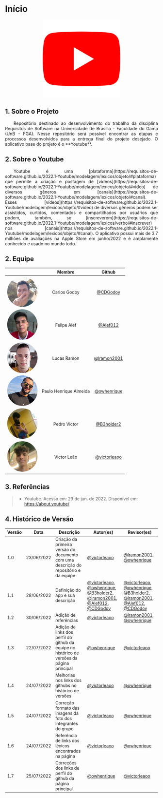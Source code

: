 # Início

<center>

<img src="./media/logo-youtube.png" width="256" height="256" />

</center>

## 1. Sobre o Projeto
<p align="justify">&emsp;&emsp;Repositório destinado ao desenvolvimento do trabalho da disciplina Requisitos de Software na Universidade de Brasília - Faculdade do Gama (UnB - FGA). Nesse repositório será possível encontrar as etapas e processos desenvolvidos para a entrega final do projeto desejado. O aplicativo base do projeto é o **Youtube**.</p>

## 2. Sobre o Youtube

<p align="justify">&emsp;&emsp;Youtube é uma [plataforma](https://requisitos-de-software.github.io/2022.1-Youtube/modelagem/lexicos/objeto/#plataforma) que permite a criação e postagem de [vídeos](https://requisitos-de-software.github.io/2022.1-Youtube/modelagem/lexicos/objeto/#video) de diversos gêneros em [canais](https://requisitos-de-software.github.io/2022.1-Youtube/modelagem/lexicos/objeto/#canal). Esses [vídeos](https://requisitos-de-software.github.io/2022.1-Youtube/modelagem/lexicos/objeto/#video) de diversos gêneros podem ser assistidos, curtidos, comentados e compartilhados por usuários que podem, também, se [inscreverem](https://requisitos-de-software.github.io/2022.1-Youtube/modelagem/lexicos/verbo/#inscrever) nos [canais](https://requisitos-de-software.github.io/2022.1-Youtube/modelagem/lexicos/objeto/#canal). O aplicativo possui mais de 3.7 milhões de avaliações na Apple Store em junho/2022 e é amplamente conhecido e usado no mundo todo.</p>

## 2. Equipe

<center>

|                                                      | Membro             | Github            |
| :----------------------------------------------------: | :------------------: | :-----------------: |
| <img src="./media/foto-carlos.png" width="100" style="border-radius: 50%" />      | Carlos Godoy                 | <a href="https://github.com/CDGodoy" target="_blank">@CDGodoy</a>         |
| <img src="./media/foto-felipe.jpg" width="100" style="border-radius: 50%" />      | Felipe Alef                  | <a href="https://github.com/Alef012" target="_blank">@Alef012</a>         |
| <img src="./media/foto-lucas.jpg" width="100" style="border-radius: 50%" />       | Lucas Ramon                  | <a href="https://github.com/lramon2001" target="_blank">@lramon2001</a>   |
| <img src="./media/foto-ph.jpg" width="100" style="border-radius: 50%" />          | Paulo Henrique Almeida       | <a href="https://github.com/owhenrique" target="_blank">@owhenrique</a>   |
| <img src="./media/foto-pedro.jpg" width="100" style="border-radius: 50%" />       | Pedro Victor                 | <a href="https://github.com/B3holder2" target="_blank">@B3holder2</a>     |
| <img src="./media/foto-victor.jpg" width="100" style="border-radius: 50%" />      | Victor Leão                  | <a href="https://github.com/victorleaoo" target="_blank">@victorleaoo</a> |

</center>

## 3. Referências

> - Youtube. Acesso em: 29 de jun. de 2022. Disponível em: https://about.youtube/

## 4. Histórico de Versão
| Versão | Data | Descrição | Autor(es) | Revisor(es) |
| ------ | ---- | --------- | --------- | ----------- |
| 1.0    | 23/06/2022 | Criação da primeira versão do documento com uma descrição do repositório e da equipe | <a href="https://github.com/victorleaoo" target="_blank">@victorleaoo</a> | <a href="https://github.com/lramon2001" target="_blank">@lramon2001</a>, <a href="https://github.com/owhenrique" target="_blank">@owhenrique</a> |
| 1.1    | 28/06/2022 | Definição do app e sua descrição | <a href="https://github.com/victorleaoo" target="_blank">@victorleaoo</a>, <a href="https://github.com/owhenrique" target="_blank">@owhenrique</a>, <a href="https://github.com/B3holder2" target="_blank">@B3holder2</a>, <a href="https://github.com/lramon2001" target="_blank">@lramon2001</a>, <a href="https://github.com/Alef012" target="_blank">@Alef012</a>, <a href="https://github.com/CDGodoy" target="_blank">@CDGodoy</a> | <a href="https://github.com/victorleaoo" target="_blank">@victorleaoo</a>, <a href="https://github.com/owhenrique" target="_blank">@owhenrique</a>, <a href="https://github.com/B3holder2" target="_blank">@B3holder2</a>, <a href="https://github.com/lramon2001" target="_blank">@lramon2001</a>, <a href="https://github.com/Alef012" target="_blank">@Alef012</a>, <a href="https://github.com/CDGodoy" target="_blank">@CDGodoy</a> |
| 1.2    | 30/06/2022 | Adição de referências | <a href="https://github.com/victorleaoo" target="_blank">@victorleaoo</a> | <a href="https://github.com/lramon2001" target="_blank">@lramon2001</a>, <a href="https://github.com/owhenrique" target="_blank">@owhenrique</a> |
| 1.3    | 22/07/2022 | Adição de links dos perfil do github da equipe no histórico de versões da página principal | <a href="https://github.com/owhenrique" target="_blank">@owhenrique</a>| <a href="https://github.com/victorleaoo" target="_blank">@victorleaoo</a> |
| 1.4    | 24/07/2022 | Melhorias nos links dos githubs no histórico de versões | <a href="https://github.com/victorleaoo" target="_blank">@victorleaoo</a> | <a href="https://github.com/owhenrique" target="_blank">@owhenrique</a> |
| 1.5    | 24/07/2022 | Correção formato das imagens da foto dos integrantes do grupo | <a href="https://github.com/victorleaoo" target="_blank">@victorleaoo</a> | <a href="https://github.com/owhenrique" target="_blank">@owhenrique</a> |
| 1.6    | 24/07/2022 | Referência de links dos léxicos encontrados na página | <a href="https://github.com/victorleaoo" target="_blank">@victorleaoo</a> | <a href="https://github.com/owhenrique" target="_blank">@owhenrique</a> |
| 1.7    | 25/07/2022 | Correções dos links de perfil do github da página principal | <a href="https://github.com/owhenrique" target="_blank">@owhenrique</a> | <a href="https://github.com/victorleaoo" target="_blank">@victorleaoo</a> |